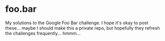 # foo.bar
My solutions to the Google Foo Bar challenge. I hope it's okay to post these... maybe I should make this a private repo, but hopefully they refresh the challenges frequently... hmmm...
